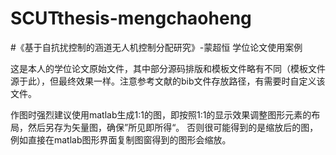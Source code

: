 # SCUTthesis-mengchaoheng
#《基于自抗扰控制的涵道无人机控制分配研究》-蒙超恒
学位论文使用案例

这是本人的学位论文原始文件，其中部分源码排版和模板文件略有不同（模板文件源于此），但最终效果一样。注意参考文献的bib文件存放路径，有需要时自定义该文件。

作图时强烈建议使用matlab生成1:1的图，即按照1:1的显示效果调整图形元素的布局，然后另存为矢量图，确保”所见即所得“。
否则很可能得到的是缩放后的图，例如直接在matlab图形界面复制图窗得到的图形会缩放。